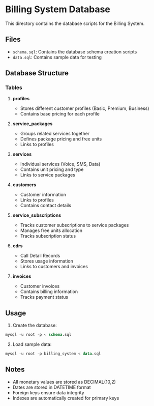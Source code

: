 # Billing System Database

This directory contains the database scripts for the Billing System.

## Files

- `schema.sql`: Contains the database schema creation scripts
- `data.sql`: Contains sample data for testing

## Database Structure

### Tables

1. **profiles**
   - Stores different customer profiles (Basic, Premium, Business)
   - Contains base pricing for each profile

2. **service_packages**
   - Groups related services together
   - Defines package pricing and free units
   - Links to profiles

3. **services**
   - Individual services (Voice, SMS, Data)
   - Contains unit pricing and type
   - Links to service packages

4. **customers**
   - Customer information
   - Links to profiles
   - Contains contact details

5. **service_subscriptions**
   - Tracks customer subscriptions to service packages
   - Manages free units allocation
   - Tracks subscription status

6. **cdrs**
   - Call Detail Records
   - Stores usage information
   - Links to customers and invoices

7. **invoices**
   - Customer invoices
   - Contains billing information
   - Tracks payment status

## Usage

1. Create the database:
```sql
mysql -u root -p < schema.sql
```

2. Load sample data:
```sql
mysql -u root -p billing_system < data.sql
```

## Notes

- All monetary values are stored as DECIMAL(10,2)
- Dates are stored in DATETIME format
- Foreign keys ensure data integrity
- Indexes are automatically created for primary keys 